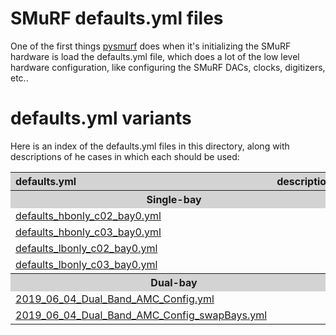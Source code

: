 # SMuRF defaults.yml files

One of the first things [pysmurf](https://github.com/slaclab/pysmurf)
does when it's initializing the SMuRF hardware is load the
defaults.yml file, which does a lot of the low level hardware
configuration, like configuring the SMuRF DACs, clocks, digitizers,
etc..

# defaults.yml variants

Here is an index of the defaults.yml files in this directory, along
with descriptions of he cases in which each should be used:

<table>  
<tr>  
      <th style="text-align:left; background-color: lightgray">defaults.yml</th>  
      <th style="text-align:left; background-color: lightgray">description</th>    
</tr>  
<tr>  
      <th colspan="2" style="background-color: lightgray">Single-bay</th>
</tr>
<tr>  
      <td><a href="defaults_hbonly_c02_bay0.yml">defaults_hbonly_c02_bay0.yml</a></td>  
      <td></td>
</tr>
<tr>
      <td><a href="defaults_hbonly_c03_bay0.yml">defaults_hbonly_c03_bay0.yml</a></td>  
      <td></td>        
</tr>
<tr>
      <td><a href="defaults_lbonly_c02_bay0.yml">defaults_lbonly_c02_bay0.yml</a></td>  
      <td></td>
</tr>
<tr>
      <td><a href="defaults_lbonly_c03_bay0.yml">defaults_lbonly_c03_bay0.yml</a></td>  
      <td></td>        
</tr>
</tr>  
<tr>
      <th colspan="2" style="background-color: lightgray">Dual-bay</th>
<tr>
      <td><a href="2019_06_04_Dual_Band_AMC_Config.yml">2019_06_04_Dual_Band_AMC_Config.yml</a></td>  
      <td></td>        
</tr>
<tr>
      <td><a href="2019_06_04_Dual_Band_AMC_Config_swapBays.yml">2019_06_04_Dual_Band_AMC_Config_swapBays.yml</a></td>  
      <td></td>
</tr>
</tr>
</table>


